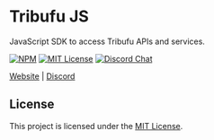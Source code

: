 # Tribufu JS

JavaScript SDK to access Tribufu APIs and services.

[![NPM][npm-badge]][npm-url]
[![MIT License][mit-badge]][mit-url]
[![Discord Chat][discord-badge]][discord-url]

[npm-badge]: https://img.shields.io/npm/v/tribufu.svg
[npm-url]: https://www.npmjs.com/package/tribufu
[mit-badge]: https://img.shields.io/badge/license-MIT-blue.svg
[mit-url]: https://github.com/tribufu/tribufu-js/blob/main/LICENSE.txt
[discord-badge]: https://img.shields.io/discord/276504514616623104.svg?logo=discord&style=flat-square
[discord-url]: https://www.tribufu.com/discord

[Website](https://www.tribufu.com) |
[Discord](https://www.tribufu.com/discord)

## License

This project is licensed under the [MIT License].

[MIT License]: https://github.com/tribufu/tribufu-js/blob/main/LICENSE.txt
